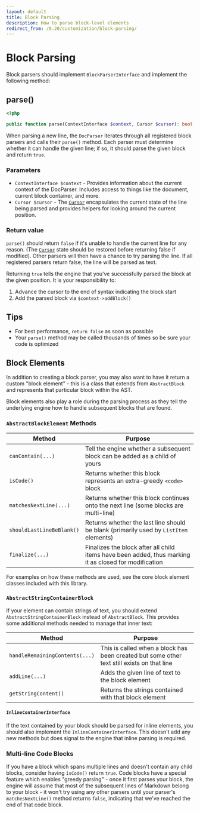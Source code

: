 ```yaml
---
layout: default
title: Block Parsing
description: How to parse block-level elements
redirect_from: /0.20/customization/block-parsing/
---
```


Block Parsing
=============

Block parsers should implement `BlockParserInterface` and implement the following method:

## parse()

```php
<?php

public function parse(ContextInterface $context, Cursor $cursor): bool;
```

When parsing a new line, the `DocParser` iterates through all registered block parsers and calls their `parse()` method.  Each parser must determine whether it can handle the given line; if so, it should parse the given block and return `true`.

### Parameters

* `ContextInterface $context` - Provides information about the current context of the DocParser. Includes access to things like the document, current block container, and more.
* `Cursor $cursor` - The [`Cursor`](/1.0/customization/cursor/) encapsulates the current state of the line being parsed and provides helpers for looking around the current position.

### Return value

`parse()` should return `false` if it's unable to handle the current line for any reason.  (The [`Cursor`](/1.0/customization/cursor/) state should be restored before returning false if modified). Other parsers will then have a chance to try parsing the line.  If all registered parsers return false, the line will be parsed as text.

Returning `true` tells the engine that you've successfully parsed the block at the given position.  It is your responsibility to:

1. Advance the cursor to the end of syntax indicating the block start
2. Add the parsed block via `$context->addBlock()`

## Tips

* For best performance, `return false` as soon as possible
* Your `parse()` method may be called thousands of times so be sure your code is optimized

## Block Elements

In addition to creating a block parser, you may also want to have it return a custom "block element" - this is a class that extends from `AbstractBlock` and represents that particular block within the AST.

Block elements also play a role during the parsing process as they tell the underlying engine how to handle subsequent blocks that are found.

### `AbstractBlockElement` Methods

| Method                    | Purpose                                                                                               |
| ------------------------- | ----------------------------------------------------------------------------------------------------- |
| `canContain(...)`         | Tell the engine whether a subsequent block can be added as a child of yours                           |
| `isCode()`                | Returns whether this block represents an extra-greedy `<code>` block                                  |
| `matchesNextLine(...)`    | Returns whether this block continues onto the next line (some blocks are multi-line)                  |
| `shouldLastLineBeBlank()` | Returns whether the last line should be blank (primarily used by `ListItem` elements)                 |
| `finalize(...)`           | Finalizes the block after all child items have been added, thus marking it as closed for modification |

For examples on how these methods are used, see the core block element classes included with this library.

### `AbstractStringContainerBlock`

If your element can contain strings of text, you should extend `AbstractStringContainerBlock` instead of `AbstractBlock`.  This provides some additional methods needed to manage that inner text:

| Method                         | Purpose                                                                                    |
| ------------------------------ | ------------------------------------------------------------------------------------------ |
| `handleRemainingContents(...)` | This is called when a block has been created but some other text still exists on that line |
| `addLine(...)`                 | Adds the given line of text to the block element                                           |
| `getStringContent()`           | Returns the strings contained with that block element                                      |

#### `InlineContainerInterface`

If the text contained by your block should be parsed for inline elements, you should also implement the `InlineContainerInterface`. This doesn't add any new methods but does signal to the engine that inline parsing is required.

### Multi-line Code Blocks

If you have a block which spans multiple lines and doesn't contain any child blocks, consider having `isCode()` return `true`.  Code blocks have a special feature which enables "greedy parsing" - once it first parses your block, the engine will assume that most of the subsequent lines of Markdown belong to your block - it won't try using any other parsers until your parser's `matchesNextLine()` method returns `false`, indicating that we've reached the end of that code block.
